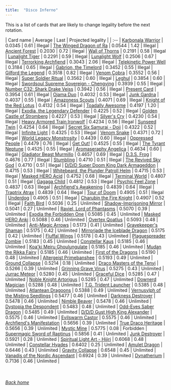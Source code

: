 ```yaml
---
title:  "Disco Inferno"
---
```


This is a list of cards that are likely to change legality before the next rotation.

| Card name | Average | Last | Projected legality |
| :-- |
[Karbonala Warrior](https://db.ygoprodeck.com/card/?search=Karbonala%20Warrior) | 0.0345 | 0.61 | Illegal |
[The Winged Dragon of Ra](https://db.ygoprodeck.com/card/?search=The%20Winged%20Dragon%20of%20Ra) | 0.0544 | 1.42 | Illegal |
[Ancient Forest](https://db.ygoprodeck.com/card/?search=Ancient%20Forest) | 0.2030 | 0.72 | Illegal |
[Wall of Thorns](https://db.ygoprodeck.com/card/?search=Wall%20of%20Thorns) | 0.2191 | 0.58 | Illegal |
[Lunalight Tiger](https://db.ygoprodeck.com/card/?search=Lunalight%20Tiger) | 0.2291 | 0.59 | Illegal |
[Lunalight Wolf](https://db.ygoprodeck.com/card/?search=Lunalight%20Wolf) | 0.2506 | 0.67 | Illegal |
[Terrorking Archfiend](https://db.ygoprodeck.com/card/?search=Terrorking%20Archfiend) | 0.3043 | 2.06 | Illegal |
[Telekinetic Power Well](https://db.ygoprodeck.com/card/?search=Telekinetic%20Power%20Well) | 0.3184 | 0.65 | Illegal |
[Gabrion, the Timelord](https://db.ygoprodeck.com/card/?search=Gabrion,%20the%20Timelord) | 0.3452 | 0.55 | Illegal |
[Gilford the Legend](https://db.ygoprodeck.com/card/?search=Gilford%20the%20Legend) | 0.3518 | 0.82 | Illegal |
[Venom Cobra](https://db.ygoprodeck.com/card/?search=Venom%20Cobra) | 0.3552 | 0.56 | Illegal |
[Super Soldier Ritual](https://db.ygoprodeck.com/card/?search=Super%20Soldier%20Ritual) | 0.3562 | 0.60 | Illegal |
[Leghul](https://db.ygoprodeck.com/card/?search=Leghul) | 0.3854 | 0.60 | Illegal |
[Swordsoul Supreme Sovereign - Chengying](https://db.ygoprodeck.com/card/?search=Swordsoul%20Supreme%20Sovereign%20-%20Chengying) | 0.3939 | 0.55 | Illegal |
[Number C32: Shark Drake Veiss](https://db.ygoprodeck.com/card/?search=Number%20C32:%20Shark%20Drake%20Veiss) | 0.3942 | 0.56 | Illegal |
[Present Card](https://db.ygoprodeck.com/card/?search=Present%20Card) | 0.3954 | 0.61 | Illegal |
[Ojama Duo](https://db.ygoprodeck.com/card/?search=Ojama%20Duo) | 0.4032 | 0.53 | Illegal |
[Junk Gardna](https://db.ygoprodeck.com/card/?search=Junk%20Gardna) | 0.4037 | 0.55 | Illegal |
[Amazoness Scouts](https://db.ygoprodeck.com/card/?search=Amazoness%20Scouts) | 0.4071 | 0.69 | Illegal |
[Knight of the Red Lotus](https://db.ygoprodeck.com/card/?search=Knight%20of%20the%20Red%20Lotus) | 0.4132 | 0.54 | Illegal |
[Toadally Awesome](https://db.ygoprodeck.com/card/?search=Toadally%20Awesome) | 0.4197 | 1.20 | Illegal |
[Exodia, the Legendary Defender](https://db.ygoprodeck.com/card/?search=Exodia,%20the%20Legendary%20Defender) | 0.4225 | 0.52 | Illegal |
[Golden Castle of Stromberg](https://db.ygoprodeck.com/card/?search=Golden%20Castle%20of%20Stromberg) | 0.4227 | 0.53 | Illegal |
[Silver's Cry](https://db.ygoprodeck.com/card/?search=Silver's%20Cry) | 0.4230 | 0.54 | Illegal |
[Heavy Armored Train Ironwolf](https://db.ygoprodeck.com/card/?search=Heavy%20Armored%20Train%20Ironwolf) | 0.4234 | 0.56 | Illegal |
[Sunseed Twin](https://db.ygoprodeck.com/card/?search=Sunseed%20Twin) | 0.4254 | 0.64 | Illegal |
[Secret Six Samurai - Doji](https://db.ygoprodeck.com/card/?search=Secret%20Six%20Samurai%20-%20Doji) | 0.4322 | 0.52 | Illegal |
[Infinite Light](https://db.ygoprodeck.com/card/?search=Infinite%20Light) | 0.4325 | 0.53 | Illegal |
[Venom Snake](https://db.ygoprodeck.com/card/?search=Venom%20Snake) | 0.4371 | 0.72 | Illegal |
[World Legacy Monstrosity](https://db.ygoprodeck.com/card/?search=World%20Legacy%20Monstrosity) | 0.4439 | 0.60 | Illegal |
[Oppressed People](https://db.ygoprodeck.com/card/?search=Oppressed%20People) | 0.4479 | 0.76 | Illegal |
[Get Out!](https://db.ygoprodeck.com/card/?search=Get%20Out!) | 0.4525 | 0.55 | Illegal |
[The Tyrant Neptune](https://db.ygoprodeck.com/card/?search=The%20Tyrant%20Neptune) | 0.4525 | 0.55 | Illegal |
[Aromaseraphy Angelica](https://db.ygoprodeck.com/card/?search=Aromaseraphy%20Angelica) | 0.4634 | 0.60 | Illegal |
[Gladiator Beast Murmillo](https://db.ygoprodeck.com/card/?search=Gladiator%20Beast%20Murmillo) | 0.4657 | 0.69 | Illegal |
[D.3.S. Frog](https://db.ygoprodeck.com/card/?search=D.3.S.%20Frog) | 0.4676 | 0.77 | Illegal |
[Stumbling](https://db.ygoprodeck.com/card/?search=Stumbling) | 0.4710 | 0.51 | Illegal |
[The Revived Sky God](https://db.ygoprodeck.com/card/?search=The%20Revived%20Sky%20God) | 0.4710 | 0.51 | Illegal |
[D/D/D Super Doom King Dark Armageddon](https://db.ygoprodeck.com/card/?search=D/D/D%20Super%20Doom%20King%20Dark%20Armageddon) | 0.4715 | 0.53 | Illegal |
[Whitebeard, the Plunder Patroll Helm](https://db.ygoprodeck.com/card/?search=Whitebeard,%20the%20Plunder%20Patroll%20Helm) | 0.4715 | 0.53 | Illegal |
[Masked HERO Acid](https://db.ygoprodeck.com/card/?search=Masked%20HERO%20Acid) | 0.4752 | 0.68 | Illegal |
[Terminal World](https://db.ygoprodeck.com/card/?search=Terminal%20World) | 0.4807 | 0.51 | Illegal |
[Gagaga Child](https://db.ygoprodeck.com/card/?search=Gagaga%20Child) | 0.4812 | 0.53 | Illegal |
[Psychic Feel Zone](https://db.ygoprodeck.com/card/?search=Psychic%20Feel%20Zone) | 0.4837 | 0.63 | Illegal |
[Archfiend's Awakening](https://db.ygoprodeck.com/card/?search=Archfiend's%20Awakening) | 0.4839 | 0.64 | Illegal |
[Traptrix Atrax](https://db.ygoprodeck.com/card/?search=Traptrix%20Atrax) | 0.4839 | 0.64 | Illegal |
[Tour of Doom](https://db.ygoprodeck.com/card/?search=Tour%20of%20Doom) | 0.4905 | 0.51 | Illegal |
[Underdog](https://db.ygoprodeck.com/card/?search=Underdog) | 0.4905 | 0.51 | Illegal |
[Charubin the Fire Knight](https://db.ygoprodeck.com/card/?search=Charubin%20the%20Fire%20Knight) | 0.4907 | 0.52 | Illegal |
[Faith Bird](https://db.ygoprodeck.com/card/?search=Faith%20Bird) | 0.5036 | 0.25 | Unlimited |
[Shadow-Imprisoning Mirror](https://db.ygoprodeck.com/card/?search=Shadow-Imprisoning%20Mirror) | 0.5041 | 0.27 | Unlimited |
[Raviel, Lord of Phantasms](https://db.ygoprodeck.com/card/?search=Raviel,%20Lord%20of%20Phantasms) | 0.5070 | 0.39 | Unlimited |
[Exodia the Forbidden One](https://db.ygoprodeck.com/card/?search=Exodia%20the%20Forbidden%20One) | 0.5085 | 0.45 | Unlimited |
[Masked HERO Anki](https://db.ygoprodeck.com/card/?search=Masked%20HERO%20Anki) | 0.5088 | 0.46 | Unlimited |
[Overtex Qoatlus](https://db.ygoprodeck.com/card/?search=Overtex%20Qoatlus) | 0.5093 | 0.48 | Unlimited |
[Anti-Magic Arrows](https://db.ygoprodeck.com/card/?search=Anti-Magic%20Arrows) | 0.5173 | 0.41 | Unlimited |
[Gravekeeper's Shaman](https://db.ygoprodeck.com/card/?search=Gravekeeper's%20Shaman) | 0.5175 | 0.42 | Unlimited |
[Mirrorjade the Iceblade Dragon](https://db.ygoprodeck.com/card/?search=Mirrorjade%20the%20Iceblade%20Dragon) | 0.5175 | 0.42 | Unlimited |
[Fluffal Wings](https://db.ygoprodeck.com/card/?search=Fluffal%20Wings) | 0.5178 | 0.43 | Unlimited |
[Plaguespreader Zombie](https://db.ygoprodeck.com/card/?search=Plaguespreader%20Zombie) | 0.5183 | 0.45 | Unlimited |
[Constellar Kaus](https://db.ygoprodeck.com/card/?search=Constellar%20Kaus) | 0.5185 | 0.46 | Unlimited |
[Koa'ki Meiru Ghoulungulate](https://db.ygoprodeck.com/card/?search=Koa'ki%20Meiru%20Ghoulungulate) | 0.5185 | 0.46 | Unlimited |
[Mudan the Rikka Fairy](https://db.ygoprodeck.com/card/?search=Mudan%20the%20Rikka%20Fairy) | 0.5185 | 0.46 | Unlimited |
[First of the Dragons](https://db.ygoprodeck.com/card/?search=First%20of%20the%20Dragons) | 0.5190 | 0.48 | Unlimited |
[Altergeist Primebanshee](https://db.ygoprodeck.com/card/?search=Altergeist%20Primebanshee) | 0.5193 | 0.49 | Unlimited |
[Ground Collapse](https://db.ygoprodeck.com/card/?search=Ground%20Collapse) | 0.5214 | 0.18 | Unlimited |
[Draco Masters of the Tenyi](https://db.ygoprodeck.com/card/?search=Draco%20Masters%20of%20the%20Tenyi) | 0.5266 | 0.39 | Unlimited |
[Grinning Grave Virus](https://db.ygoprodeck.com/card/?search=Grinning%20Grave%20Virus) | 0.5275 | 0.43 | Unlimited |
[Jurrac Meteor](https://db.ygoprodeck.com/card/?search=Jurrac%20Meteor) | 0.5280 | 0.45 | Unlimited |
[Graceful Dice](https://db.ygoprodeck.com/card/?search=Graceful%20Dice) | 0.5285 | 0.47 | Unlimited |
[Noble Knight Artorigus](https://db.ygoprodeck.com/card/?search=Noble%20Knight%20Artorigus) | 0.5285 | 0.47 | Unlimited |
[Downerd Magician](https://db.ygoprodeck.com/card/?search=Downerd%20Magician) | 0.5288 | 0.48 | Unlimited |
[T.G. Trident Launcher](https://db.ygoprodeck.com/card/?search=T.G.%20Trident%20Launcher) | 0.5385 | 0.48 | Unlimited |
[Atlantean Dragoons](https://db.ygoprodeck.com/card/?search=Atlantean%20Dragoons) | 0.5388 | 0.49 | Unlimited |
[Vernusylph of the Misting Seedlings](https://db.ygoprodeck.com/card/?search=Vernusylph%20of%20the%20Misting%20Seedlings) | 0.5477 | 0.46 | Unlimited |
[Darkness Destroyer](https://db.ygoprodeck.com/card/?search=Darkness%20Destroyer) | 0.5478 | 0.46 | Unlimited |
[Nimble Beaver](https://db.ygoprodeck.com/card/?search=Nimble%20Beaver) | 0.5478 | 0.46 | Unlimited |
[Dystopia the Despondent](https://db.ygoprodeck.com/card/?search=Dystopia%20the%20Despondent) | 0.5483 | 0.48 | Unlimited |
[Odd-Eyes Saber Dragon](https://db.ygoprodeck.com/card/?search=Odd-Eyes%20Saber%20Dragon) | 0.5485 | 0.49 | Unlimited |
[D/D/D Gust High King Alexander](https://db.ygoprodeck.com/card/?search=D/D/D%20Gust%20High%20King%20Alexander) | 0.5575 | 0.46 | Unlimited |
[Evilswarm Castor](https://db.ygoprodeck.com/card/?search=Evilswarm%20Castor) | 0.5575 | 0.46 | Unlimited |
[Archfiend's Manifestation](https://db.ygoprodeck.com/card/?search=Archfiend's%20Manifestation) | 0.5656 | 0.39 | Unlimited |
[True Draco Heritage](https://db.ygoprodeck.com/card/?search=True%20Draco%20Heritage) | 0.5656 | 0.39 | Unlimited |
[Mystic Mine](https://db.ygoprodeck.com/card/?search=Mystic%20Mine) | 0.5775 | 0.08 | Forbidden |
[Supermagic Sword of Raptinus](https://db.ygoprodeck.com/card/?search=Supermagic%20Sword%20of%20Raptinus) | 0.5856 | 0.41 | Unlimited |
[Junk Destroyer](https://db.ygoprodeck.com/card/?search=Junk%20Destroyer) | 0.5921 | 0.28 | Unlimited |
[Spiritual Light Art - Hijiri](https://db.ygoprodeck.com/card/?search=Spiritual%20Light%20Art%20-%20Hijiri) | 0.6068 | 0.48 | Unlimited |
[Constellar Hyades](https://db.ygoprodeck.com/card/?search=Constellar%20Hyades) | 0.6402 | 0.25 | Unlimited |
[Amulet Dragon](https://db.ygoprodeck.com/card/?search=Amulet%20Dragon) | 0.6446 | 0.43 | Unlimited |
[Gravity Collapse](https://db.ygoprodeck.com/card/?search=Gravity%20Collapse) | 0.6548 | 0.45 | Unlimited |
[Vanadis of the Nordic Ascendant](https://db.ygoprodeck.com/card/?search=Vanadis%20of%20the%20Nordic%20Ascendant) | 0.6924 | 0.39 | Unlimited |
[Dynatherium](https://db.ygoprodeck.com/card/?search=Dynatherium) | 0.7136 | 0.46 | Unlimited |

<br>

###### [Back home](index)
